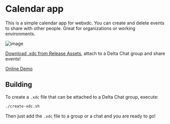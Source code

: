 # Calendar app

This is a simple calendar app for webxdc.
You can create and delete events to share with other people.
Great for organizations or working environments.

![image](https://user-images.githubusercontent.com/50194845/177145963-62df6494-61f6-47a1-9e75-fed0a51c935b.jpg)

[Download .xdc from Release Assets](https://github.com/webxdc/calendar/releases),
attach to a Delta Chat group and share events!

[Online Demo](https://webxdc.github.io/calendar/)


## Building

To create a `.xdc` file that can be attached to a Delta Chat group, execute:

```sh
./create-xdc.sh
```

Then just add the `.xdc` file to a group or a chat and you are ready to go!
